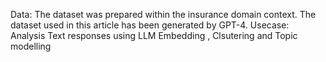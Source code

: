 Data: The dataset was prepared within the insurance domain context. The dataset used in this article has been generated by GPT-4.
Usecase: Analysis Text responses using LLM Embedding , Clsutering and Topic modelling
